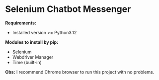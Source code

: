 <h1><b>Selenium Chatbot Messenger</b></h1>

<b>Requirements:</b>
- Installed version >= Python3.12

<b>Modules to install by pip:</b>
- Selenium
- Webdriver Manager
- Time (built-in)

<b>Obs:</b> I recommend Chrome browser to run this project with no problems.  
